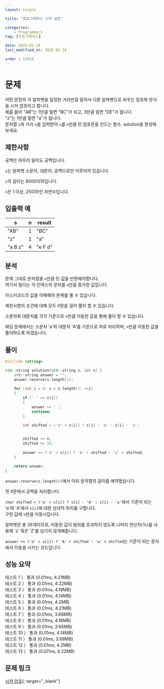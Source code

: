 ```yaml
---
layout: single

title: "프로그래머스 시저 암호"

categories:
    - Programmers
tag: [프로그래머스]

date: 2025-01-18
last_modified_at: 2025-01-18

order : 12926
---
```


# 문제

어떤 문장의 각 알파벳을 일정한 거리만큼 밀어서 다른 알파벳으로 바꾸는 암호화 방식을 시저 암호라고 합니다.  
예를 들어 "AB"는 1만큼 밀면 "BC"가 되고, 3만큼 밀면 "DE"가 됩니다.  
"z"는 1만큼 밀면 "a"가 됩니다.  
문자열 `s`와 거리 `n`을 입력받아 `s`를 `n`만큼 민 암호문을 만드는 함수, solution을 완성해 보세요.

## 제한사항

공백은 아무리 밀어도 공백입니다.

`s`는 알파벳 소문자, 대문자, 공백으로만 이루어져 있습니다.

`s`의 길이는 8000이하입니다.

`n`은 1 이상, 25이하인 자연수입니다.

## 입출력 예

|s|n|result|
|---|---|---|
|"AB"|1|"BC"|
|"z"|1|"a"|
|"a B z"|4|"e F d"|

## 분석

문제 그대로 문자열을 `n`만큼 민 값을 반환해야합니다.  
여기서 밀다는 각 인덱스의 문자를 `n`만큼 증가한 값입니다.

아스키코드의 값을 이해해야 문제를 풀 수 있습니다.

제한사항의 조건에 대해 모두 if문을 걸어 풀이 할 수 있습니다.

소문자와 대문자를 각각 기준으로 `n`만큼 이동한 값을 통해 풀이 할 수 있습니다.

해당 문제에서는 소문자 'a'와 대문자 'A'를 기준으로 따로 처리하며, `n`만큼 이동한 값을 풀이하도록 하겠습니다.

## 풀이

```cpp
#include <string>

std::string solution(std::string s, int n) {
    std::string answer = "";
    answer.reserve(s.length());
    
    for (int i = 0; i < s.length(); ++i)
    {
        if (' ' == s[i])
        {
            answer += ' ';
            continue;
        }
        
        int shifted = ('a' > s[i]) ? s[i] - 'A' : s[i] - 'a';

        
        shifted += n;
        shifted %= 26;
        
        answer += ('a' > s[i]) ? 'A' + shifted : 'a' + shifted;
    }
    
    return answer;
}
```

`answer.reserve(s.length())`에서 미리 문자열의 길이를 예약했습니다.

첫 if문에서 공백을 처리합니다.

``char shifted = ('a' > s[i]) ? s[i] - 'A' : s[i] - 'a'``에서 기준이 되는 'a'와 'A'에서 `s[i]`에 대한 상대적 위치를 구합니다.   
구한 값에 `n`만큼 이동시킵니다.

알파벳은 총 26개이므로, 이동한 값이 범위를 초과하지 않도록 나머지 연산자(%)를 사용해 'z' 혹은 'Z'를 넘기지 않게해줍니다.

``answer += ('a' > s[i]) ? 'A' + shifted : 'a' + shifted``는 기준이 되는 문자에서 이동을 시키는 코드입니다.

## 성능 요약

테스트 1 〉	통과 (0.01ms, 4.21MB)  
테스트 2 〉	통과 (0.01ms, 4.22MB)  
테스트 3 〉	통과 (0.01ms, 4.19MB)  
테스트 4 〉	통과 (0.01ms, 4.14MB)  
테스트 5 〉	통과 (0.01ms, 4.2MB)  
테스트 6 〉	통과 (0.01ms, 4.21MB)  
테스트 7 〉	통과 (0.01ms, 3.68MB)  
테스트 8 〉	통과 (0.01ms, 4.18MB)  
테스트 9 〉	통과 (0.01ms, 3.65MB)  
테스트 10 〉 통과 (0.01ms, 4.14MB)  
테스트 11 〉 통과 (0.01ms, 3.68MB)  
테스트 12 〉 통과 (0.01ms, 4.2MB)  
테스트 13 〉 통과 (0.07ms, 4.22MB)

## 문제 링크

[시저 암호](https://school.programmers.co.kr/learn/courses/30/lessons/12926){: target="_blank"}